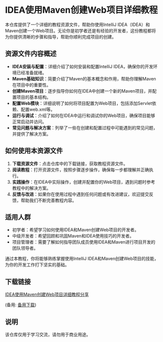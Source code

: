 # IDEA使用Maven创建Web项目详细教程

本仓库提供了一个详细的教程资源文件，帮助你使用IntelliJ IDEA（IDEA）和Maven创建一个Web项目。无论你是初学者还是有经验的开发者，这份教程都将为你提供清晰的步骤和指导，帮助你顺利完成项目的创建。

## 资源文件内容概述

- **IDEA安装与配置**：详细介绍了如何安装和配置IntelliJ IDEA，确保你的开发环境已经准备就绪。
- **Maven基础知识**：简要介绍了Maven的基本概念和作用，帮助你理解Maven在项目中的重要性。
- **创建Maven项目**：逐步指导你如何在IDEA中创建一个新的Maven项目，并配置项目的基本结构。
- **配置Web模块**：详细说明了如何将项目配置为Web项目，包括添加Servlet依赖、配置web.xml等。
- **运行与调试**：介绍了如何在IDEA中运行和调试你的Web项目，确保项目能够正常启动并访问。
- **常见问题与解决方案**：列举了一些在创建和配置过程中可能遇到的常见问题，并提供了解决方案。

## 如何使用本资源文件

1. **下载资源文件**：点击仓库中的下载链接，获取教程资源文件。
2. **阅读教程**：打开资源文件，按照步骤逐步操作，确保每一步都理解并正确执行。
3. **实践操作**：在IDEA中实际操作，创建并配置你的Web项目，遇到问题时参考教程中的解决方案。
4. **反馈与改进**：如果你在使用过程中遇到任何问题或有改进建议，欢迎提交反馈，帮助我们不断完善教程内容。

## 适用人群

- 初学者：希望学习如何使用IDEA和Maven创建Web项目的开发者。
- 中级开发者：希望回顾和巩固Maven和IDEA使用技巧的开发者。
- 项目管理者：需要了解如何指导团队成员使用IDEA和Maven进行项目开发的团队领导者。

通过本教程，你将能够熟练掌握使用IntelliJ IDEA和Maven创建Web项目的技能，为你的开发工作打下坚实的基础。

## 下载链接
[IDEA使用Maven创建Web项目详细教程分享](https://pan.quark.cn/s/cecfc886be35) 

(备用: [备用下载](https://pan.baidu.com/s/1ED-UFKnodcbcRWNsNGTBWw?pwd=1234))

## 说明

该仓库仅用于学习交流，请勿用于商业用途。
